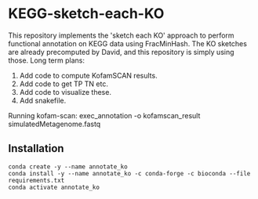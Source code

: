 # KEGG-sketch-each-KO
This repository implements the 'sketch each KO' approach to perform functional
annotation on KEGG data using FracMinHash. The KO sketches are already precomputed by
David, and this repository is simply using those. Long term plans:

1. Add code to compute KofamSCAN results.
1. Add code to get TP TN etc.
1. Add code to visualize these.
1. Add snakefile.

Running kofam-scan: exec_annotation -o kofamscan_result simulatedMetagenome.fastq

## Installation
```
conda create -y --name annotate_ko
conda install -y --name annotate_ko -c conda-forge -c bioconda --file requirements.txt
conda activate annotate_ko
```
